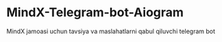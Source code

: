 # MindX-Telegram-bot-Aiogram
MindX jamoasi uchun tavsiya va maslahatlarni qabul qiluvchi telegram bot
